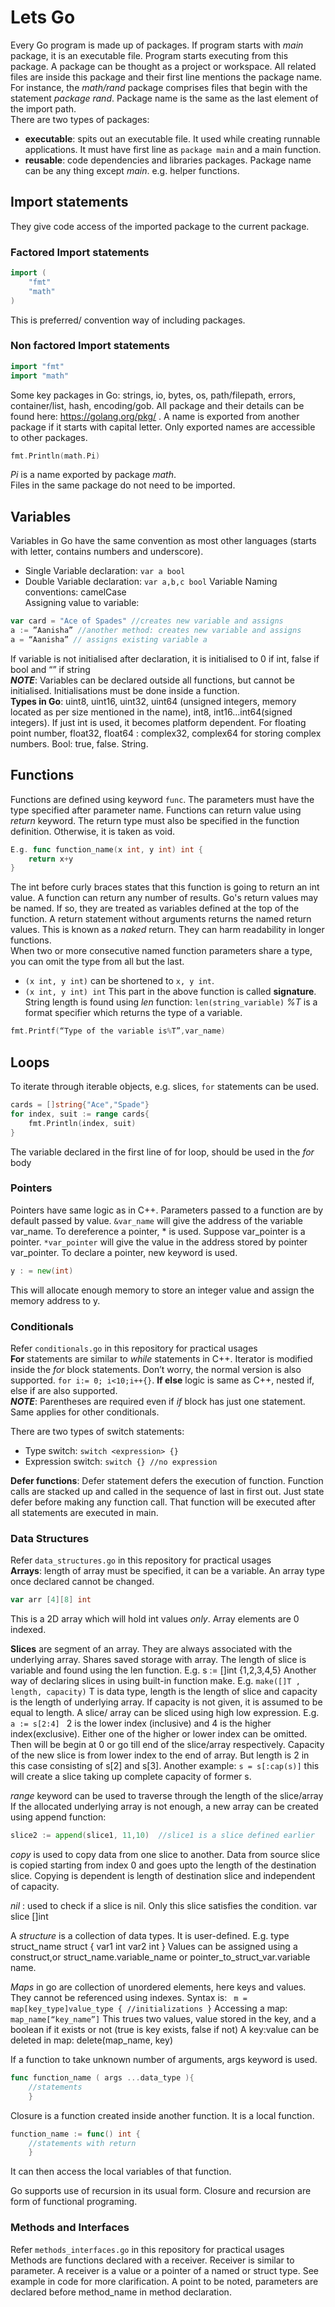 # Lets Go
Every Go program is made up of packages. If program starts with _main_ package,
it is an executable file. Program starts executing from this package.
A package can be thought as a project or workspace. All related files are inside this
package and their first line mentions the package name. For instance, the _math/rand_
package comprises files that begin with the statement _package rand_.
Package name is the same as the last element of the import path.  
There are two types of packages:
* **executable**: spits out an executable file. It used while creating runnable
applications. It must have first line as ```package main``` and a main function.
* **reusable**: code dependencies and libraries packages. Package name can be any
thing except *main*. e.g. helper functions.

## Import statements
They give code access of the imported package to the current package.

### Factored Import statements
```go
import (
	"fmt"
	"math"
)
```
This is preferred/ convention way of including packages.  
### Non factored Import statements
```go
import "fmt"
import "math"
```
Some key packages in Go: strings, io, bytes, os, path/filepath, errors, container/list,
hash, encoding/gob. All package and their details can be found here: https://golang.org/pkg/ .
A name is exported from another package if it starts with capital letter.
Only exported names are accessible to other packages.
```go
fmt.Println(math.Pi)
```
_Pi_ is a name exported by package _math_.  
Files in the same package do not need to be imported.

## Variables
Variables in Go have the same convention as most other languages (starts with
letter, contains numbers and underscore).
* Single Variable declaration: ```var a bool```
* Double Variable declaration: ```var a,b,c bool```
Variable Naming conventions: camelCase  
Assigning value to variable:
```go
var card = "Ace of Spades" //creates new variable and assigns
a := ”Aanisha” //another method: creates new variable and assigns
a = “Aanisha” // assigns existing variable a
```
If variable is not initialised after declaration, it is initialised to 0 if int, false if bool and “” if string<br>
***NOTE***: Variables can be declared outside all functions, but cannot be initialised.
Initialisations must be done inside a function.  
**Types in Go**: uint8, uint16, uint32, uint64 (unsigned integers, memory located as per size mentioned in the name),
int8, int16...int64(signed integers). If just int is used, it becomes platform dependent. For floating point number,
float32, float64 : complex32, complex64 for storing complex numbers. Bool: true, false. String.

## Functions
Functions are defined using keyword ```func```. The parameters must have the type
specified after parameter name. Functions can return value using _return_ keyword.
The return type must also be specified in the function definition. Otherwise,
it is taken as void.
```go
E.g. func function_name(x int, y int) int {
	return x+y
}
```
The int  before curly braces states that this function is going to return an int value.
A function can return any number of results. Go's return values may be named. If so,
they are treated as variables defined at the top of the function. A return statement
without arguments returns the named return values. This is known as a _naked_ return.
They can harm readability in longer functions.  
When two or more consecutive named function parameters share a type, you can omit the
type from all but the last.
 * `(x int, y int)` can be shortened to `x, y int`.  
 * `(x int, y int) int` This part in the above function is called **signature**.
String length is found using *len* function: `len(string_variable)`
_%T_ is a format specifier which returns the type of a variable.
```go
fmt.Printf(“Type of the variable is%T”,var_name)
```

## Loops
To iterate through iterable objects, e.g. slices, `for` statements can be used.
```go
cards = []string{"Ace","Spade"}
for index, suit := range cards{
	fmt.Println(index, suit)
}
```
The variable declared in the first line of for loop, should be used in the *for* body

### Pointers
Pointers have same logic as in C++. Parameters passed to a function are by default passed by value.
`&var_name` will give the address of the variable var_name. To dereference a pointer, * is used. Suppose var_pointer
is a pointer. `*var_pointer` will give the value in the address stored by pointer var_pointer.
To declare a pointer, new  keyword is used.
```go
y : = new(int)
```
This will allocate enough memory to store an integer value and assign the memory address to y.


### Conditionals
Refer `conditionals.go` in this repository for practical usages<br>
**For** statements are similar to _while_ statements in C++. Iterator is modified inside the _for_ block statements.
Don’t worry, the normal version is also supported.  `for i:= 0; i<10;i++{}`. **If else** logic is same as C++,
nested if, else if are also supported.<br>
_**NOTE**_: Parentheses are required even if _if_ block has just one statement. Same applies for other conditionals.

There are two types of switch statements:
* Type switch:  `switch <expression> {}`
* Expression switch: `switch {} //no expression`

**Defer functions**: Defer statement defers the execution of function. Function calls are stacked up and called in the
sequence of last in first out. Just state defer before making any function call. That function will be executed
after all statements are executed in main.

### Data Structures
Refer `data_structures.go` in this repository for practical usages<br>
**Arrays**: length of array must be specified, it can be a variable. An array type once declared cannot be changed.
```go
var arr [4][8] int
```
This is a 2D array which will hold int values _only_. Array elements are 0 indexed.

**Slices** are segment of an array. They are always associated with the underlying array. Shares saved storage with array. The length of slice is variable and found using the len function. E.g. s := []int {1,2,3,4,5}
Another way of declaring slices in using built-in function make.
E.g. `make([]T , length, capacity)` T is data type, length is the length of slice and capacity is the length of underlying array. If capacity is not given, it is assumed to be equal to length.
A slice/ array can be sliced using high low expression. E.g. `a := s[2:4] `
2 is the lower index (inclusive) and 4 is the higher index(exclusive). Either one of the higher or lower index can be omitted. Then will be begin at 0 or go till end of the slice/array respectively. Capacity of the new slice is from lower index to the end of array. But length is 2 in this case consisting of s[2] and s[3].
Another example: `s = s[:cap(s)]` this will create a slice taking up complete capacity of former s.

_range_ keyword can be used to traverse through the length of the slice/array
If the allocated underlying array is not enough, a new array can be created using append function:
```go
slice2 := append(slice1, 11,10)  //slice1 is a slice defined earlier
```
_copy_ is used to copy data from one slice to another. Data from source slice is copied starting from index 0 and goes upto the length of the destination slice. Copying is dependent is length of destination slice and independent of capacity.

_nil_ : used to check if a slice is nil. Only this slice satisfies the condition. var slice []int

A _structure_ is a collection of data types. It is user-defined.
E.g. type struct_name struct {
    var1 int
    var2 int
}
Values can be assigned using a construct,or struct_name.variable_name or pointer_to_struct_var.variable name.

_Maps_ in go are collection of unordered elements, here keys and values. They cannot be referenced using indexes. Syntax is:
` m = map[key_type]value_type { //initializations }`
Accessing a map:  `map_name[“key_name”]`
This trues two values, value stored in the key, and a boolean if it exists or not (true is key exists, false if not)
A key:value can be deleted in map:  delete(map_name, key)

If a function to take unknown number of arguments, args  keyword is used.
```go
func function_name ( args ...data_type ){
	//statements
	}
```

Closure is a function created inside another function. It is a local function.
```go
function_name := func() int {
	//statements with return
	}
```
It can then access the local variables of that function.

Go supports use of recursion in its usual form. Closure and recursion are form of functional programing.

### Methods and Interfaces
Refer `methods_interfaces.go` in this repository for practical usages<br>
Methods are functions declared with a receiver. Receiver is similar to parameter. A receiver is a value or a pointer
of a named or struct type. See example in code for more clarification. A point to be noted, parameters are
declared before method_name in method declaration.
